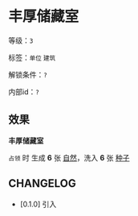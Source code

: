 # 丰厚储藏室

等级：`3`

标签：`单位` `建筑`

解锁条件：`?`

内部id：`?`

## 效果

**丰厚储藏室**

`占领` 时 生成 **6** 张 [自然](../卡牌组/自然.md)，洗入 **6** 张 [种子](../卡牌组/种子.md)

## CHANGELOG

- [0.1.0] 引入
